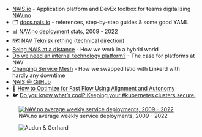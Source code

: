 - [NAIS.io](https://nais.io) - Application platform and DevEx toolbox for teams digitalizing [NAV.no](https://nav.no)
- 🗂 [docs.nais.io](https://docs.nais.io) - references, step-by-step guides & some good YAML
- 📊 [NAV.no deployment stats](https://data.nav.no/datapakke/e1556a04a484bbe06dda2f6b874f3dc1), 2009 - 2022
- 🗺 [NAV Teknisk retning (technical direction)](https://app.mural.co/t/navdesign3580/m/navdesign3580/1661948137638/e1eafc01db463fe9d108c7852a6fafbde6e4d7d6?sender=3d8de31d-0ece-4479-ab5b-07a1cb6bfa96)
- [Being NAIS at a distance](https://nais.io/blog/posts/hybrid-work/) - How we work in a hybrid world
- [Do we need an internal technology platform?](https://nais.io/blog/posts/internal-technology-platform/) - The case for platforms at NAV
- [Changing Service Mesh](https://nais.io/blog/posts/changing-service-mesh/) - How we swapped Istio with Linkerd with hardly any downtime
- [NAIS @ GitHub](https://github.com/nais)
- 📃 [How to Optimize for Fast Flow Using Alignment and Autonomy](https://www.infoq.com/articles/fast-flow-alignment-autonomy-bureaucracy/)
- 🐦 [Do you know what’s cool? Keeping your #kubernetes clusters secure.](https://twitter.com/nais_io/status/1580810098355556352)

<figure class="richtext-figure richtext-figure--full">
  <a target="_blank" href="https://data.nav.no/datapakke/e1556a04a484bbe06dda2f6b874f3dc1"><img src="https://cdn.changelog.com/shipit/shipit-78--nav-deployments-2009-2022.png" alt="NAV.no average weekly service deployments, 2009 - 2022" loading="lazy"></a>
  <figcaption><span>NAV.no average weekly service deployments, 2009 - 2022</span></figcaption>
</figure>

<figure class="richtext-figure richtext-figure--full">
  <img src="https://cdn.changelog.com/shipit/shipit-78--audun-fauchald-strand.jpg" alt="Audun & Gerhard" loading="lazy">
</figure>